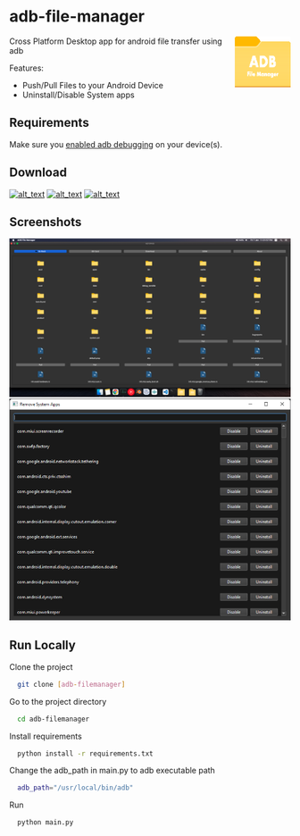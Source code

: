 # adb-file-manager

<p>
<img src="images/logo_icon.png"" alt="scrcpy" align="right" />
</p>

Cross Platform Desktop app for android file transfer using adb

Features:
 - Push/Pull Files to your Android Device
 - Uninstall/Disable System apps

## Requirements

Make sure you [enabled adb debugging][enable-adb] on your device(s).

[enable-adb]: https://developer.android.com/studio/command-line/adb.html#Enabling

## Download

[<img alt="alt_text" width="40px" src="images/windows.ico" />](dist/ADB%20File%20Manager.exe?raw=1) [<img alt="alt_text" width="40px" src="images/linux-48.ico" />](dist/ADB%20File%20Manager%201.1.0%20-%20Linux?raw=1) [<img alt="alt_text" width="40px" src="images/mac-os-48.ico" />](dist/ADB%20File%20Manager%201.1.0%20Mac%20App%20File.zip?raw=1)


## Screenshots
![image](images/s.png)
![image](images/rsa.png)


## Run Locally

Clone the project

```bash
  git clone [adb-filemanager]
```

Go to the project directory

```bash
  cd adb-filemanager
```

Install requirements

```bash
  python install -r requirements.txt
```
Change the adb_path  in main.py to adb executable path
```bash
  adb_path="/usr/local/bin/adb"

```
Run

```bash
  python main.py
```







